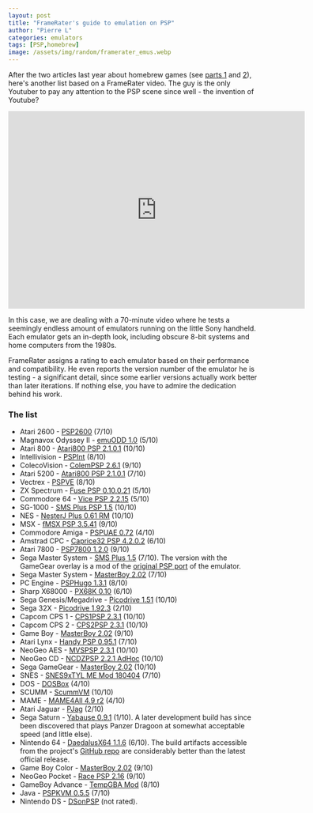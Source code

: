 ```yaml
---
layout: post
title: "FrameRater's guide to emulation on PSP"
author: "Pierre L"
categories: emulators
tags: [PSP,homebrew]
image: /assets/img/random/framerater_emus.webp
---
```


After the two articles last year about homebrew games (see [parts 1](https://psp-archive.github.io/games/Framerater-homebrews.html) and [2](https://psp-archive.github.io/games/Framerater-homebrews-2.html)), here's another list based on a FrameRater video. The guy is the only Youtuber to pay any attention to the PSP scene since well - the invention of Youtube?

<div class="embed-container">
  <iframe
      src="https://www.youtube.com/embed/n5zd_IArNzk"
      width="600"
      height="400"
      frameborder="0"
      allowfullscreen="">
  </iframe>
</div>

In this case, we are dealing with a 70-minute video where he tests a seemingly endless amount of emulators running on the little Sony handheld. Each emulator gets an in-depth look, including obscure 8-bit systems and home computers from the 1980s. 

FrameRater assigns a rating to each emulator based on their performance and compatibility. He even reports the version number of the emulator he is testing - a significant detail, since some earlier versions actually work better than later iterations. If nothing else, you have to admire the dedication behind his work.

### The list

- Atari 2600 - [PSP2600](https://archive.org/details/psp2600.7z) (7/10)
- Magnavox Odyssey II - [emuODD 1.0](https://archive.org/details/pspemuodd-10.7z) (5/10)
- Atari 800 - [Atari800 PSP 2.1.0.1](https://archive.org/details/atar-01248-00000) (10/10)
- Intellivision - [PSPInt](https://archive.org/details/pspint.7z) (8/10)
- ColecoVision - [ColemPSP 2.6.1](https://archive.org/details/col-em-psp.-7z) (9/10)
- Atari 5200 - [Atari800 PSP 2.1.0.1](https://archive.org/details/atar-01248-00000) (7/10)
- Vectrex - [PSPVE](https://archive.org/details/pspve-v1.0.2-fw3x.7z) (8/10)
- ZX Spectrum - [Fuse PSP 0.10.0.21](https://archive.org/details/fuse.7z) (5/10)
- Commodore 64 - [Vice PSP 2.2.15](https://archive.org/details/pspvice_3.2.5.7z) (5/10)
- SG-1000 - [SMS Plus PSP 1.5](https://archive.org/details/smsplus.-7z_202107) (10/10)
- NES - [NesterJ Plus 0.61 RM](https://archive.org/details/nester-p.-7z_202106) (10/10)
- MSX - [fMSX PSP 3.5.41](https://archive.org/details/fmsxpsp.7z) (9/10)
- Commodore Amiga - [PSPUAE 0.72](https://archive.org/details/pspuae-080-beta-13.7z) (4/10)
- Amstrad CPC - [Caprice32 PSP 4.2.0.2](https://archive.org/details/cpc-300750-00000) (6/10)
- Atari 7800 - [PSP7800 1.2.0](https://archive.org/details/psp7800.7z) (9/10)
- Sega Master System - [SMS Plus 1.5](https://archive.org/details/smsplus.-7z_202107) (7/10). The version with the GameGear overlay is a mod of the [original PSP port](https://archive.org/details/smsplus-1.3.1-1.0.7z) of the emulator.
- Sega Master System - [MasterBoy 2.02](https://archive.org/details/masterboy.-7z) (7/10)
- PC Engine - [PSPHugo 1.3.1](https://archive.org/details/psphugo.7z) (8/10)
- Sharp X68000 - [PX68K 0.10](https://archive.org/details/px-68-k-for-psp-ver-0.10.7z) (6/10)
- Sega Genesis/Megadrive - [Picodrive 1.51](https://archive.org/details/pico-drive-psp-151b.-7z) (10/10)
- Sega 32X - [Picodrive 1.92.3](https://archive.org/details/picodrive-1.92.3.7z) (2/10)
- Capcom CPS 1 - [CPS1PSP 2.3.1](https://archive.org/details/cps-1-psp-2.3.5.7z) (10/10)
- Capcom CPS 2 - [CPS2PSP 2.3.1](https://archive.org/details/cps-2-psp-slim-2.3.5.7z) (10/10)
- Game Boy - [MasterBoy 2.02](https://archive.org/details/masterboy.-7z) (9/10)
- Atari Lynx - [Handy PSP 0.95.1](https://archive.org/details/handypsp.7z) (7/10)
- NeoGeo AES - [MVSPSP 2.3.1](https://archive.org/details/mvspsp-slim-2.3.5.7z) (10/10)
- NeoGeo CD - [NCDZPSP 2.2.1 AdHoc](https://archive.org/details/ncdzpsp_2.2.1a_adhoc_for_3x) (10/10)
- Sega GameGear - [MasterBoy 2.02](https://archive.org/details/masterboy.-7z) (10/10)
- SNES - [SNES9xTYL ME Mod 180404](https://archive.org/details/s9xTYLme_mod.7z) (7/10)
- DOS - [DOSBox](https://archive.org/details/dosbox-psp.-7z) (4/10)
- SCUMM - [ScummVM](https://archive.org/details/scummvm-2.2.0-psp.7z) (10/10)
- MAME - [MAME4All 4.9 r2](https://archive.org/details/psp-mame-4-all-v-5.1.7z) (4/10)
- Atari Jaguar - [PJag](https://archive.org/details/atari-jaguar-emulator.-7z) (2/10)
- Sega Saturn - [Yabause 0.9.1](https://archive.org/details/yabause-0.9.10-psp.7z) (1/10). A later development build has since been discovered that plays Panzer Dragoon at somewhat acceptable speed (and little else).
- Nintendo 64 - [DaedalusX64 1.1.6](https://archive.org/details/daedalus-x-64.7z) (6/10). The build artifacts accessible from the project's [GitHub repo](https://github.com/DaedalusX64/daedalus) are considerably better than the latest official release.
- Game Boy Color - [MasterBoy 2.02](https://archive.org/details/masterboy.-7z) (9/10)
- NeoGeo Pocket - [Race PSP 2.16](https://archive.org/details/race-2.16-1.0.7z) (9/10)
- GameBoy Advance - [TempGBA Mod](https://archive.org/details/temp-gba-4-psp-mod.-7z) (8/10)
- Java - [PSPKVM 0.5.5](https://archive.org/details/pspkvm.7z) (7/10)
- Nintendo DS - [DSonPSP](https://archive.org/details/dsonpsp-beta-7-wip.-7z) (not rated). 
